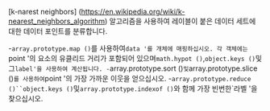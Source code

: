 [k-narest neighbors] (https://en.wikipedia.org/wiki/k-nearest_neighbors_algorithm) 알고리즘을 사용하여 레이블이 붙은 데이터 세트에 대한 데이터 포인트를 분류합니다.

-`array.prototype.map ()`를 사용하여`data '를 개체에 매핑하십시오. 각 객체에는`point '의 요소의 유클리드 거리가 포함되어 있으며`math.hypot ()`,`object.keys ()`및 그`label'을 사용하여 계산됩니다.
-`array.prototype.sort ()`및`array.prototype.slice ()`를 사용하여`point '의 가장 가까운 이웃을 얻으십시오.
-`array.prototype.reduce ()``object.keys ()`및`array.prototype.indexof ()`와 함께 가장 빈번한`라벨 '을 찾으십시오.